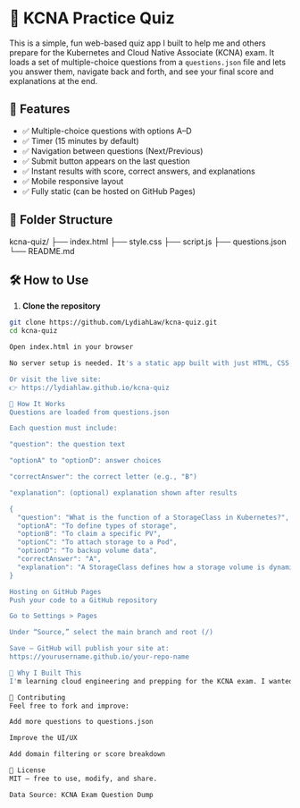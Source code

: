 # 🧠 KCNA Practice Quiz

This is a simple, fun web-based quiz app I built to help me and others prepare for the Kubernetes and Cloud Native Associate (KCNA) exam. It loads a set of multiple-choice questions from a `questions.json` file and lets you answer them, navigate back and forth, and see your final score and explanations at the end.

## 🚀 Features

- ✅ Multiple-choice questions with options A–D
- ✅ Timer (15 minutes by default)
- ✅ Navigation between questions (Next/Previous)
- ✅ Submit button appears on the last question
- ✅ Instant results with score, correct answers, and explanations
- ✅ Mobile responsive layout
- ✅ Fully static (can be hosted on GitHub Pages)

## 📁 Folder Structure

kcna-quiz/
├── index.html
├── style.css
├── script.js
├── questions.json
└── README.md


## 🛠️ How to Use

1. **Clone the repository**

```bash
git clone https://github.com/LydiahLaw/kcna-quiz.git
cd kcna-quiz

Open index.html in your browser

No server setup is needed. It's a static app built with just HTML, CSS, and JavaScript.

Or visit the live site:
👉 https://lydiahlaw.github.io/kcna-quiz

🧩 How It Works
Questions are loaded from questions.json

Each question must include:

"question": the question text

"optionA" to "optionD": answer choices

"correctAnswer": the correct letter (e.g., "B")

"explanation": (optional) explanation shown after results

{
  "question": "What is the function of a StorageClass in Kubernetes?",
  "optionA": "To define types of storage",
  "optionB": "To claim a specific PV",
  "optionC": "To attach storage to a Pod",
  "optionD": "To backup volume data",
  "correctAnswer": "A",
  "explanation": "A StorageClass defines how a storage volume is dynamically provisioned in Kubernetes."
}

Hosting on GitHub Pages
Push your code to a GitHub repository

Go to Settings > Pages

Under “Source,” select the main branch and root (/)

Save — GitHub will publish your site at:
https://yourusername.github.io/your-repo-name

🧠 Why I Built This
I'm learning cloud engineering and prepping for the KCNA exam. I wanted to create a small real-world project that uses frontend skills, JSON data, GitHub Pages hosting, and gives me something practical and interactive to share in my portfolio. I also wanted something others could use too!

🙌 Contributing
Feel free to fork and improve:

Add more questions to questions.json

Improve the UI/UX

Add domain filtering or score breakdown

📜 License
MIT — free to use, modify, and share.

Data Source: KCNA Exam Question Dump
